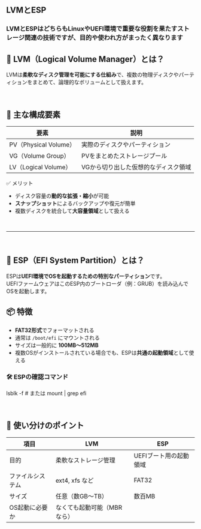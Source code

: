 ## LVMとESP

### LVMとESPはどちらもLinuxやUEFI環境で重要な役割を果たすストレージ関連の技術ですが、目的や使われ方がまったく異なります


## 🧰 LVM（Logical Volume Manager）とは？

LVMは**柔軟なディスク管理を可能にする仕組み**で、複数の物理ディスクやパーティションをまとめて、論理的なボリュームとして扱えます。

<br>

## 🔧 主な構成要素

| 要素 | 説明 |
|---------------|----------|
| PV（Physical Volume）| 実際のディスクやパーティション |
| VG（Volume Group）| PVをまとめたストレージプール |
| LV（Logical Volume）| VGから切り出した仮想的なディスク領域 |

✅ メリット

-   ディスク容量の**動的な拡張・縮小**が可能
-   **スナップショット**によるバックアップや復元が簡単
-   複数ディスクを統合して**大容量領域**として扱える


<br>

-------------------

<br>

## 🧭 ESP（EFI System Partition）とは？

ESPは**UEFI環境でOSを起動するための特別なパーティション**です。  
UEFIファームウェアはこのESP内のブートローダ（例：GRUB）を読み込んでOSを起動します。

## 📦 特徴

-   **FAT32形式**でフォーマットされる
-   通常は `/boot/efi` にマウントされる
-   サイズは一般的に **100MB〜512MB**
-   複数OSがインストールされている場合でも、ESPは**共通の起動領域**として使える

### 🛠 ESPの確認コマンド

lsblk -f # または mount | grep efi

<br>

## 🧠 使い分けのポイント

| 項目 | LVM | ESP |
|-----------------|----------------|---------------|
| 目的 | 柔軟なストレージ管理 | UEFIブート用の起動領域 |
| ファイルシステム | ext4, xfs など | FAT32 |
| サイズ | 任意（数GB〜TB）| 数百MB |
| OS起動に必要か | なくても起動可能（MBRなら）|| UEFIでは必須 |
